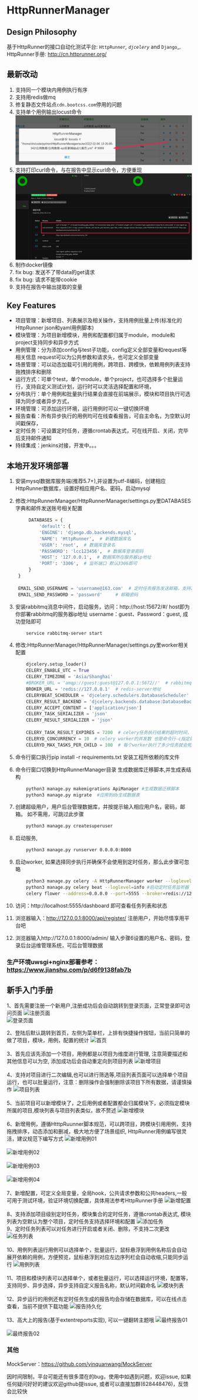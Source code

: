 HttpRunnerManager
=================

Design Philosophy
-----------------

基于HttpRunner的接口自动化测试平台: `HttpRunner`_, `djcelery`_ and `Django`_. HttpRunner手册: http://cn.httprunner.org/

最新改动
------------
1. 支持同一个模块内用例执行有序
2. 支持用redis做mq
3. 修复静态文件站点`cdn.bootcss.com`停用的问题
4. 支持单个用例输出locust命令
![locust命令](images/locust_cmd.png)<br>
5. 支持打印curl命令，与在报告中显示curl命令，方便重现
![curl命令](images/curl_cmd.png)<br>
6. 制作docker镜像
7. fix bug: 发送不了带data的get请求
8. fix bug: 请求不能带cookie
9. 支持在报告中输出提取的变量

Key Features
------------

- 项目管理：新增项目、列表展示及相关操作，支持用例批量上传(标准化的HttpRunner json和yaml用例脚本)
- 模块管理：为项目新增模块，用例和配置都归属于module，module和project支持同步和异步方式
- 用例管理：分为添加config与test子功能，config定义全部变量和request等相关信息 request可以为公共参数和请求头，也可定义全部变量
- 场景管理：可以动态加载可引用的用例，跨项目、跨模快，依赖用例列表支持拖拽排序和删除
- 运行方式：可单个test，单个module，单个project，也可选择多个批量运行，支持自定义测试计划，运行时可以灵活选择配置和环境，
- 分布执行：单个用例和批量执行结果会直接在前端展示，模块和项目执行可选择为同步或者异步方式，
- 环境管理：可添加运行环境，运行用例时可以一键切换环境
- 报告查看：所有异步执行的用例均可在线查看报告，可自主命名，为空默认时间戳保存，
- 定时任务：可设置定时任务，遵循crontab表达式，可在线开启、关闭，完毕后支持邮件通知
- 持续集成：jenkins对接，开发中。。。

本地开发环境部署
--------
1. 安装mysql数据库服务端(推荐5.7+),并设置为utf-8编码，创建相应HttpRunner数据库，设置好相应用户名、密码，启动mysql

2. 修改:HttpRunnerManager/HttpRunnerManager/settings.py里DATABASES字典和邮件发送账号相关配置
   ```python
        DATABASES = {
            'default': {
            'ENGINE': 'django.db.backends.mysql',
            'NAME': 'HttpRunner',  # 新建数据库名
            'USER': 'root',  # 数据库登录名
            'PASSWORD': 'lcc123456',  # 数据库登录密码
            'HOST': '127.0.0.1',  # 数据库所在服务器ip地址
            'PORT': '3306',  # 监听端口 默认3306即可
        }
    }

    EMAIL_SEND_USERNAME = 'username@163.com'  # 定时任务报告发送邮箱，支持163,qq,sina,企业qq邮箱等，注意需要开通smtp服务
    EMAIL_SEND_PASSWORD = 'password'     # 邮箱密码
    ```
3. 安装rabbitmq消息中间件，启动服务，访问：http://host:15672/#/ host即为你部署rabbitmq的服务器ip地址
   username：guest、Password：guest, 成功登陆即可
    ```bash
        service rabbitmq-server start
    ```

4. 修改:HttpRunnerManager/HttpRunnerManager/settings.py里worker相关配置
    ```python
        djcelery.setup_loader()
        CELERY_ENABLE_UTC = True
        CELERY_TIMEZONE = 'Asia/Shanghai'
        #BROKER_URL = 'amqp://guest:guest@127.0.0.1:5672//'  # rabbitmq-server地址
        BROKER_URL = 'redis://127.0.0.1'  # redis-server地址
        CELERYBEAT_SCHEDULER = 'djcelery.schedulers.DatabaseScheduler'
        CELERY_RESULT_BACKEND = 'djcelery.backends.database:DatabaseBackend'
        CELERY_ACCEPT_CONTENT = ['application/json']
        CELERY_TASK_SERIALIZER = 'json'
        CELERY_RESULT_SERIALIZER = 'json'

        CELERY_TASK_RESULT_EXPIRES = 7200  # celery任务执行结果的超时时间，
        CELERYD_CONCURRENCY = 10  # celery worker的并发数 也是命令行-c指定的数目 根据服务器配置实际更改 默认10
        CELERYD_MAX_TASKS_PER_CHILD = 100  # 每个worker执行了多少任务就会死掉，我建议数量可以大一些，默认100
    ```

5. 命令行窗口执行pip install -r requirements.txt 安装工程所依赖的库文件

6. 命令行窗口切换到HttpRunnerManager目录 生成数据库迁移脚本,并生成表结构
    ```bash
        python3 manage.py makemigrations ApiManager #生成数据迁移脚本
        python3 manage.py migrate  #应用到db生成数据表
    ```

7. 创建超级用户，用户后台管理数据库，并按提示输入相应用户名，密码，邮箱。 如不需用，可跳过此步骤
    ```bash
        python3 manage.py createsuperuser
    ```

8. 启动服务,
    ```bash
        python3 manage.py runserver 0.0.0.0:8000
    ```

9. 启动worker, 如果选择同步执行并确保不会使用到定时任务，那么此步骤可忽略
    ```bash
        python3 manage.py celery -A HttpRunnerManager worker --loglevel=info  #启动worker
        python3 manage.py celery beat --loglevel=info #启动定时任务监听器
        celery flower --address=0.0.0.0 --port=5555 --broker=redis://127.0.0.1 #启动任务监控后台
    ```

10. 访问：http://localhost:5555/dashboard 即可查看任务列表和状态

11. 浏览器输入：http://127.0.0.1:8000/api/register/  注册用户，开始尽情享用平台吧

12. 浏览器输入http://127.0.0.1:8000/admin/  输入步骤6设置的用户名、密码，登录后台运维管理系统，可后台管理数据

### 生产环境uwsgi+nginx部署参考：https://www.jianshu.com/p/d6f9138fab7b

新手入门手册
-----------
1、首先需要注册一个新用户,注册成功后会自动跳转到登录页面，正常登录即可访问页面
![注册页面](images/register_01.jpg)<br>
![登录页面](images/login_01.jpg)<br>

2、登陆后默认跳转到首页，左侧为菜单栏，上排有快捷操作按钮，当前只简单的做了项目，模块，用例，配置的统计
![首页](images/index_01.jpg)<br>
<br>
3、首先应该先添加一个项目，用例都是以项目为维度进行管理, 注意简要描述和其他信息可以为空, 添加成功后会自动重定向到项目列表
![新增项目](images/add_project_01.png)<br>
<br>
4、支持对项目进行二次编辑,也可以进行筛选等,项目列表页面可以选择单个项目运行，也可以批量运行，注意：删除操作会强制删除该项目下所有数据，请谨慎操作
![项目列表](images/project_list_01.jpg)<br>
<br>
5、当前项目可以新增模块了，之后用例或者配置都会归属模块下，必须指定模块所属的项目,模块列表与项目列表类似，故不赘述
![新增模块](images/add_module_01.jpg)<br>
<br>
6、新增用例，遵循HtttpRuunner脚本规范，可以跨项目，跨模块引用用例，支持拖拽排序，动态添加和删减，极大地方便了场景组织, HttpRunner用例编写很灵活，建议规范下编写方式
![新增用例01](images/add_case_01.jpg)<br>
<br>
![新增用例02](images/add_case_02.jpg)<br>
<br>
![新增用例03](images/add_case_03.jpg)<br>
<br>
![新增用例04](images/add_case_04.jpg)<br>
<br>
7、新增配置，可定义全局变量，全局hook，公共请求参数和公共headers,一般可用于测试环境，验证环境切换配置，具体用法参考HttpRunner手册
![新增配置](images/add_config_01.jpg)<br>
<br>
8、支持添加项目级别定时任务，模块集合的定时任务，遵循crontab表达式, 模块列表为空默认为整个项目，定时任务支持选择环境和配置
![添加任务](images/add_tasks_01.jpg)<br>
9、定时任务列表可以对任务进行开启或者关闭、删除，不支持二次更改
![任务列表](images/tasks_list_01.jpg)<br>
<br>
10、用例列表运行用例可以选择单个，批量运行，鼠标悬浮到用例名称后会自动展开依赖的用例，方便预览，鼠标悬浮到对应左边序列栏会自动收缩,只能同步运行
![用例列表](images/test_list_01.jpg)<br>
<br>
11、项目和模块列表可以选择单个，或者批量运行，可以选择运行环境，配置等，支持同步、异步选择，异步支持自定义报告名称，默认时间戳命名
![模块列表](images/module_list_01.jpg)<br>
<br>
12、异步运行的用例还有定时任务生成的报告均会存储在数据库，可以在线点击查看，当前不提供下载功能
![报告持久化](images/report_list_01.jpg)<br>
<br>
13、高大上的报告(基于extentreports实现), 可以一键翻转主题哦
![最终报告01](images/reports_01.jpg)<br>
<br>
![最终报告02](images/reports_02.jpg)<br>



###  其他
MockServer：https://github.com/yinquanwang/MockServer

因时间限制，平台可能还有很多潜在的bug，使用中如遇到问题，欢迎issue,
如果任何疑问好好的建议欢迎github提issue, 或者可以直接加群(628448476)，反馈会比较快








